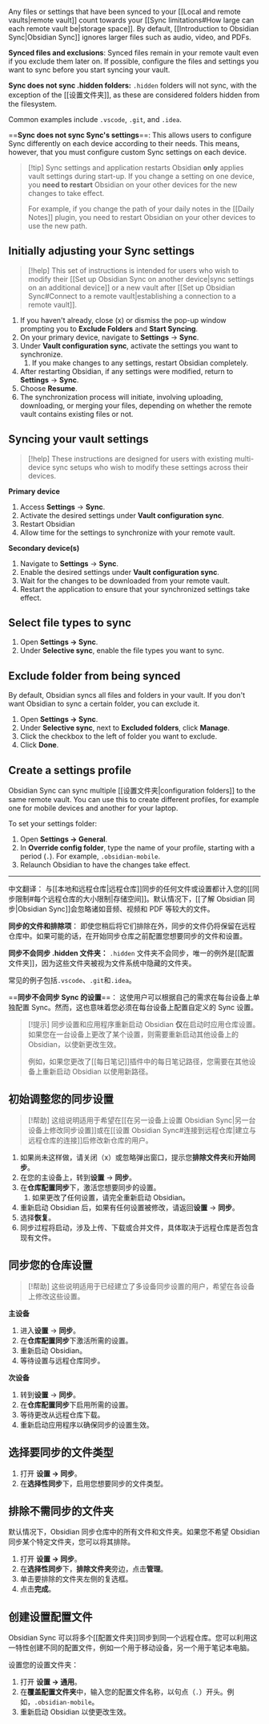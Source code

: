 Any files or settings that have been synced to your [[Local and remote vaults|remote vault]] count towards your [[Sync limitations#How large can each remote vault be|storage space]]. By default, [[Introduction to Obsidian Sync|Obsidian Sync]] ignores larger files such as audio, video, and PDFs.

**Synced files and exclusions**:
Synced files remain in your remote vault even if you exclude them later on. If possible, configure the files and settings you want to sync before you start syncing your vault.

**Sync does not sync .hidden folders:**
`.hidden` folders will not sync, with the exception of the [[设置文件夹]], as these are considered folders hidden from the filesystem.

Common examples include `.vscode`, `.git`, and `.idea`.

==**Sync does not sync Sync's settings**==:
This allows users to configure Sync differently on each device according to their needs. This means, however, that you must configure custom Sync settings on each device.

> [!tip] Sync settings and application restarts
> Obsidian **only** applies vault settings during start-up. If you change a setting on one device, you **need to restart** Obsidian on your other devices for the new changes to take effect. 
> 
> For example, if you change the path of your daily notes in the [[Daily Notes]] plugin, you need to restart Obsidian on your other devices to use the new path.

## Initially adjusting your Sync settings


> [!help] This set of instructions is intended for users who wish to modify their [[Set up Obsidian Sync on another device|sync settings on an additional device]] or a new vault after [[Set up Obsidian Sync#Connect to a remote vault|establishing a connection to a remote vault]].

1. If you haven't already, close (x) or dismiss the pop-up window prompting you to **Exclude Folders** and **Start Syncing**.
2. On your primary device, navigate to **Settings** → **Sync**.
3. Under **Vault configuration sync**, activate the settings you want to synchronize.
    1. If you make changes to any settings, restart Obsidian completely.
4. After restarting Obsidian, if any settings were modified, return to **Settings** → **Sync**.
5. Choose **Resume**.
6. The synchronization process will initiate, involving uploading, downloading, or merging your files, depending on whether the remote vault contains existing files or not.


## Syncing your vault settings

> [!help] These instructions are designed for users with existing multi-device sync setups who wish to modify these settings across their devices.

**Primary device**
1. Access **Settings** → **Sync**.
2. Activate the desired settings under **Vault configuration sync**.
3. Restart Obsidian
4. Allow time for the settings to synchronize with your remote vault.

**Secondary device(s)**
1. Navigate to **Settings** → **Sync**.
2. Enable the desired settings under **Vault configuration sync**.
3. Wait for the changes to be downloaded from your remote vault.
4. Restart the application to ensure that your synchronized settings take effect.

## Select file types to sync

1. Open **Settings → Sync**.
2. Under **Selective sync**, enable the file types you want to sync.

## Exclude folder from being synced

By default, Obsidian syncs all files and folders in your vault. If you don't want Obsidian to sync a certain folder, you can exclude it.

1. Open **Settings → Sync**.
2. Under **Selective sync**, next to **Excluded folders**, click **Manage**.
3. Click the checkbox to the left of folder you want to exclude.
4. Click **Done**.

## Create a settings profile

Obsidian Sync can sync multiple [[设置文件夹|configuration folders]] to the same remote vault. You can use this to create different profiles, for example one for mobile devices and another for your laptop.

To set your settings folder:

1. Open **Settings → General**.
2. In **Override config folder**, type the name of your profile, starting with a period (`.`). For example, `.obsidian-mobile`.
3. Relaunch Obsidian to have the changes take effect. 


---

中文翻译：
与[[本地和远程仓库|远程仓库]]同步的任何文件或设置都计入您的[[同步限制#每个远程仓库的大小限制|存储空间]]。默认情况下，[[了解 Obsidian 同步|Obsidian Sync]]会忽略诸如音频、视频和 PDF 等较大的文件。

**同步的文件和排除项**：
即使您稍后将它们排除在外，同步的文件仍将保留在远程仓库中。如果可能的话，在开始同步仓库之前配置您想要同步的文件和设置。

**同步不会同步 .hidden 文件夹：**
`.hidden` 文件夹不会同步，唯一的例外是[[配置文件夹]]，因为这些文件夹被视为文件系统中隐藏的文件夹。

常见的例子包括`.vscode`、`.git`和`.idea`。

==**同步不会同步 Sync 的设置**==：
这使用户可以根据自己的需求在每台设备上单独配置 Sync。然而，这也意味着您必须在每台设备上配置自定义的 Sync 设置。

> [!提示] 同步设置和应用程序重新启动
> Obsidian **仅**在启动时应用仓库设置。如果您在一台设备上更改了某个设置，则需要重新启动其他设备上的 Obsidian，以使新更改生效。
> 
> 例如，如果您更改了[[每日笔记]]插件中的每日笔记路径，您需要在其他设备上重新启动 Obsidian 以使用新路径。

## 初始调整您的同步设置

> [!帮助] 这组说明适用于希望在[[在另一设备上设置 Obsidian Sync|另一台设备上修改同步设置]]或在[[设置 Obsidian Sync#连接到远程仓库|建立与远程仓库的连接]]后修改新仓库的用户。

1. 如果尚未这样做，请关闭（x）或忽略弹出窗口，提示您**排除文件夹**和**开始同步**。
2. 在您的主设备上，转到**设置** → **同步**。
3. 在**仓库配置同步**下，激活您想要同步的设置。
    1. 如果更改了任何设置，请完全重新启动 Obsidian。
4. 重新启动 Obsidian 后，如果有任何设置被修改，请返回**设置** → **同步**。
5. 选择**恢复**。
6. 同步过程将启动，涉及上传、下载或合并文件，具体取决于远程仓库是否包含现有文件。

## 同步您的仓库设置

> [!帮助] 这些说明适用于已经建立了多设备同步设置的用户，希望在各设备上修改这些设置。

**主设备**
1. 进入**设置** → **同步**。
2. 在**仓库配置同步**下激活所需的设置。
3. 重新启动 Obsidian。
4. 等待设置与远程仓库同步。

**次设备**
1. 转到**设置** → **同步**。
2. 在**仓库配置同步**下启用所需的设置。
3. 等待更改从远程仓库下载。
4. 重新启动应用程序以确保同步的设置生效。

## 选择要同步的文件类型

1. 打开 **设置 → 同步**。
2. 在**选择性同步**下，启用您想要同步的文件类型。

## 排除不需同步的文件夹

默认情况下，Obsidian 同步仓库中的所有文件和文件夹。如果您不希望 Obsidian 同步某个特定文件夹，您可以将其排除。

1. 打开 **设置 → 同步**。
2. 在**选择性同步**下，**排除文件夹**旁边，点击**管理**。
3. 单击要排除的文件夹左侧的复选框。
4. 点击**完成**。

## 创建设置配置文件

Obsidian Sync 可以将多个[[配置文件夹]]同步到同一个远程仓库。您可以利用这一特性创建不同的配置文件，例如一个用于移动设备，另一个用于笔记本电脑。

设置您的设置文件夹：

1. 打开 **设置 → 通用**。
2. 在**覆盖配置文件夹**中，输入您的配置文件名称，以句点（`.`）开头。例如，`.obsidian-mobile`。
3. 重新启动 Obsidian 以使更改生效。